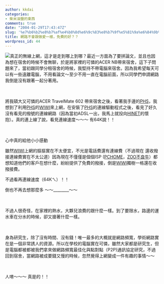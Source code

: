 ```yaml
---
author: kkdai
categories:
- 柴米油鹽的東西
comments: true
date: "2004-01-29T17:43:47Z"
slug: '%e7%b6%b2%e8%b7%af%e4%b8%8d%e6%9c%83%e8%b7%9f%e5%81%9a%e6%84%9b%e4%b8%80%e6%a8%a3%ef%bc%8c%e5%85%8d%e8%b2%bb%e7%9a%84%e5%a5%bd%ef%bc%9f%ef%bc%9f'
title: 網路不會跟做愛一樣，免費的好？？
wordpress_id: 44
---
```


![](http://www.phs.com.tw/wiwi/images/use_02.gif)真正的無線上網，這才是走到哪上到哪？最近一方面為了要拼論文，並且也因為想在宿舍的時候不會無聊，於是將家裡的可憐的ACER NB帶來宿舍，這下子問題來了，當初跟同學分租宿舍的時候，我堅持不帶電腦來宿舍。因為我希望每天可以有一些遠離電腦，不用看論文～至少不用一直在電腦前面，所以同學們申請網路我倒是沒有跟著一起分著用。




　




將我碩大又可憐的ACER TravelMate 602 帶來宿舍之後，看著我手邊的[PHS](http://www.phs.com.tw)，我想到了利用[PHS](http://www.phs.com.tw)的[WIWI](http://www.phs.com.tw/wiwi/wiwi_a_1.htm)來上網，在安裝了[PHS](http://www.phs.com.tw)的連線驅動程式之後，看見了好久沒有看見的撥號的連線網路（因為當初ADSL一出，我馬上就投向[HINET](http://www.hinet.net.tw)的懷抱）。真的連上線了說，看見連線速度～～～ 有64K說！！




　




心中真的給他小小感動


<!--more-->


雖然[WIWI](http://www.phs.com.tw/wiwi/wiwi_a_1.htm)上網的摳摳實在不太便宜，不光是電話費還有連線費（不過現在 
還收撥接連線費實在不太公道）因為現在不僅僅是個個ISP ([PCHOME](http://www.pchome.com.tw)，[ZOO不良牛](telnet://zoo.twbbs.org)）都想知道他們的客戶在想什麼，紛紛提供了免費的撥接，倒是[WIWI](http://www.phs.com.tw/wiwi/wiwi_a_1.htm)獨樹一格還在收撥接費。




不過看再連線速度（64Kㄟ）！！




倒也不再去想那麼多 ～～________～～




　




不過人很奇怪，在家裡的熱水，大夥兒浪費的跟什麼一樣。到了要限水，路邊的運水車在分水的時候，卻又搶著什麼一樣。




　




身為研究生，除了沒有時間、沒有錢！唯一最多的大概就是網路頻寬，學術網路實在是一個非常誘人的資源。所以在學校的電腦實在可憐，雖然大家都是研究生，但是電腦都被都被我們拿來做網路頻寬最佳化與點對點（P2P)通訊協定研究，不過回到宿舍，當網路被成要錢又慢的時候，忽然覺得上網變成一件有趣的事情～～




　




人唷～～～ 真是的！！




　
